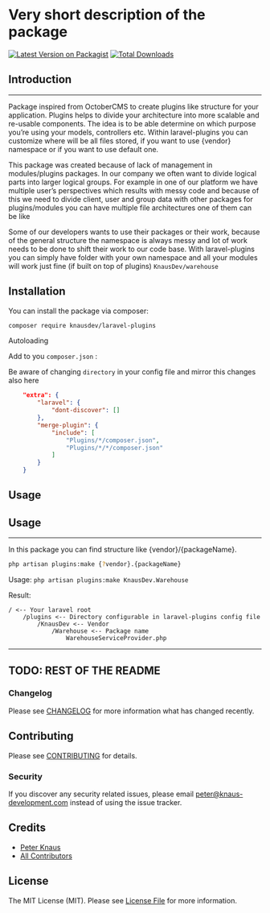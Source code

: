 # Very short description of the package

[![Latest Version on Packagist](https://img.shields.io/packagist/v/knausdev/laravel-plugins.svg?style=flat-square)](https://packagist.org/packages/knausdev/laravel-plugins)
[![Total Downloads](https://img.shields.io/packagist/dt/knausdev/laravel-plugins.svg?style=flat-square)](https://packagist.org/packages/knausdev/laravel-plugins)

## Introduction

---
Package inspired from OctoberCMS to create plugins like structure for your application.  Plugins helps to divide your architecture into more scalable and re-usable components. The idea is to be able determine on which purpose you’re using your models, controllers etc. Within laravel-plugins you can customize where will be all files stored, if you want to use {vendor} namespace or if you want to use default one.

This package was created because of lack of management in modules/plugins packages. In our company we often want to divide logical parts into larger logical groups. For example in one of our platform we have multiple user’s perspectives which results with messy code and because of this we need to divide client, user and group data with other packages for plugins/modules you can have multiple file architectures one of them can be like

Some of our developers wants to use their packages or their work, because of the general structure the namespace is always messy and lot of work needs to be done to shift their work to our code base. With laravel-plugins you can simply have folder with your own namespace and all your modules will work just fine (if built on top of plugins) `KnausDev/warehouse`
## Installation

You can install the package via composer:

```bash
composer require knausdev/laravel-plugins
```

Autoloading

Add to you `composer.json` :

Be aware of changing `directory` in your config file and mirror this changes also here
```json
    "extra": {
        "laravel": {
            "dont-discover": []
        },
        "merge-plugin": {
            "include": [
                "Plugins/*/composer.json",
                "Plugins/*/*/composer.json"
            ]
        }
    }
```

## Usage
## Usage

---

In this package you can find structure like {vendor}/{packageName}.

```bash
php artisan plugins:make {?vendor}.{packageName}
```

Usage: `php artisan plugins:make KnausDev.Warehouse`

Result:

```
/ <-- Your laravel root
	/plugins <-- Directory configurable in laravel-plugins config file
		/KnausDev <-- Vendor
			/Warehouse <-- Package name
				WarehouseServiceProvider.php
```


---
TODO: REST OF THE README 
---

### Changelog

Please see [CHANGELOG](CHANGELOG.md) for more information what has changed recently.

## Contributing

Please see [CONTRIBUTING](CONTRIBUTING.md) for details.

### Security

If you discover any security related issues, please email peter@knaus-development.com instead of using the issue tracker.

## Credits

-   [Peter Knaus](https://github.com/knausdev)
-   [All Contributors](../../contributors)

## License

The MIT License (MIT). Please see [License File](LICENSE.md) for more information.

